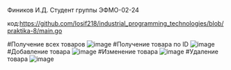 Фиников И.Д. Студент группы ЭФМО-02-24

код:https://github.com/Iosif218/industrial_programming_technologies/blob/praktika-8/main.go

#Получение всех товаров
![image](https://github.com/user-attachments/assets/ea4eeb47-c06f-43e5-8a1b-fdba3b52d3ff)
#Получение товара по ID
![image](https://github.com/user-attachments/assets/3a4ce04f-2a27-42fe-ba56-8cb4fe1d3660)
#Добавление товара
![image](https://github.com/user-attachments/assets/5e4c2bf0-0ce8-442b-907d-eea7f9645cf5)
#Изменение товара
![image](https://github.com/user-attachments/assets/dd2c7fad-1f91-4527-b3df-76d943977699)
#Удаление товара
![image](https://github.com/user-attachments/assets/f0b7514c-d87b-4aab-ba23-0f0d75bbdd98)



